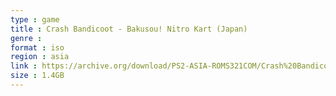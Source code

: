 ```yaml
---
type : game
title : Crash Bandicoot - Bakusou! Nitro Kart (Japan)
genre : 
format : iso
region : asia
link : https://archive.org/download/PS2-ASIA-ROMS321COM/Crash%20Bandicoot%20-%20Bakusou%21%20Nitro%20Kart%20%28Japan%29.7z
size : 1.4GB
---
```

